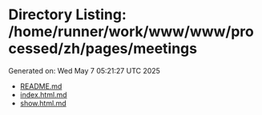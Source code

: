 # Directory Listing: /home/runner/work/www/www/processed/zh/pages/meetings
Generated on: Wed May  7 05:21:27 UTC 2025

- [README.md](README.md)
- [index.html.md](index.html.md)
- [show.html.md](show.html.md)
